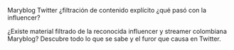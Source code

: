 Maryblog Twitter ¿filtración de contenido explícito ¿qué pasó con la influencer?

¿Existe material filtrado de la reconocida influencer y streamer colombiana Maryblog? Descubre todo lo que se sabe y el furor que causa en Twitter.
